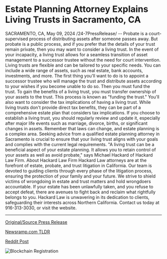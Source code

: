 # Estate Planning Attorney Explains Living Trusts in Sacramento, CA

SACRAMENTO, CA, May 09, 2024 /24-7PressRelease/ -- Probate is a court-supervised process of distributing assets after someone passes away. But probate is a public process, and if you prefer that the details of your trust remain private, then you may want to consider a living trust.   In the event of your incapacity, a living trust allows for a seamless transition of asset management to a successor trustee without the need for court intervention. Living trusts are flexible and can be tailored to your specific needs. You can include a wide range of assets, such as real estate, bank accounts, investments, and more.  The first thing you'll want to do is to appoint a successor trustee who will manage the trust and distribute assets according to your wishes if you become unable to do so.  Then you must fund the trust. To gain the benefits of a living trust, you must transfer ownership of your assets to the trust. This process is known as "funding the trust."  You'll also want to consider the tax implications of having a living trust. While living trusts don't provide direct tax benefits, they can be part of a comprehensive estate plan that considers tax implications.   If you choose to establish a living trust, you should regularly review and update it, especially after major life events such as marriage, divorce, births, or significant changes in assets. Remember that laws can change, and estate planning is a complex area. Seeking advice from a qualified estate planning attorney in Sacramento is crucial to ensure that your living trust aligns with your goals and complies with the current legal requirements.  "A living trust can be a beneficial aspect of your estate planning. It allows you to retain control of your assets as well as avoid probate," says Michael Hackard of Hackard Law Firm.  About Hackard Law Firm Hackard Law attorneys are at the forefront of estate, probate, and trust litigation in California. Our team is devoted to guiding clients through every phase of the litigation process, ensuring the protection of your family and your future. We strive to shield victims of wrongdoing in estate and trust matters and hold wrongdoers accountable. If your estate has been unlawfully taken, and you refuse to accept defeat, there are avenues to fight back and reclaim what rightfully belongs to you. Hackard Law is unwavering in its dedication to clients, safeguarding their interests across Northern California. Contact us today at 916-313-3030, or visit the website. 

---

[Original/Source Press Release](https://newlive.24-7pressrelease.com/press-release/510550/estate-planning-attorney-explains-living-trusts-in-sacramento-ca)
                    

[Newsramp.com TLDR](None) 



[Reddit Post](https://www.reddit.com/r/newsramp/comments/1cpq8ot/discover_the_benefits_of_living_trusts_for_asset/) 



![Blockchain Registration](https://cdn.newsramp.app/24-7PressRelease/qrcode/245/11/hintDjhS.webp)